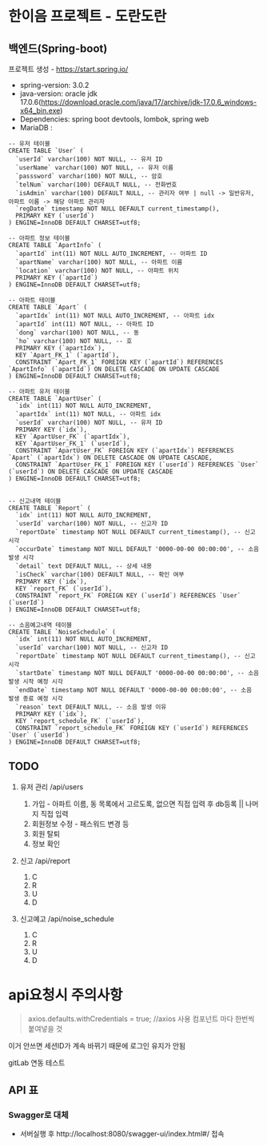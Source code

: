 # 한이음 프로젝트 - 도란도란
## 백엔드(Spring-boot)

프로젝트 생성 - https://start.spring.io/
- spring-version: 3.0.2
- java-version: oracle jdk 17.0.6(https://download.oracle.com/java/17/archive/jdk-17.0.6_windows-x64_bin.exe)
- Dependencies: spring boot devtools, lombok, spring web
- MariaDB : 
```
-- 유저 테이블
CREATE TABLE `User` (
  `userId` varchar(100) NOT NULL, -- 유저 ID
  `userName` varchar(100) NOT NULL, -- 유저 이름
  `passsword` varchar(100) NOT NULL, -- 암호
  `telNum` varchar(100) DEFAULT NULL, -- 전화번호
  `isAdmin` varchar(100) DEFAULT NULL, -- 관리자 여부 | null -> 일반유저, 아파트 이름 -> 해당 아파트 관리자
  `regDate` timestamp NOT NULL DEFAULT current_timestamp(),
  PRIMARY KEY (`userId`)
) ENGINE=InnoDB DEFAULT CHARSET=utf8;

-- 아파트 정보 테이블
CREATE TABLE `ApartInfo` (
  `apartId` int(11) NOT NULL AUTO_INCREMENT, -- 아파트 ID
  `apartName` varchar(100) NOT NULL, -- 아파트 이름
  `location` varchar(100) NOT NULL, -- 아파트 위치
  PRIMARY KEY (`apartId`)
) ENGINE=InnoDB DEFAULT CHARSET=utf8;

-- 아파트 테이블
CREATE TABLE `Apart` (
  `apartIdx` int(11) NOT NULL AUTO_INCREMENT, -- 아파트 idx
  `apartId` int(11) NOT NULL, -- 아파트 ID
  `dong` varchar(100) NOT NULL, -- 동
  `ho` varchar(100) NOT NULL, -- 호
  PRIMARY KEY (`apartIdx`),
  KEY `Apart_FK_1` (`apartId`),
  CONSTRAINT `Apart_FK_1` FOREIGN KEY (`apartId`) REFERENCES `ApartInfo` (`apartId`) ON DELETE CASCADE ON UPDATE CASCADE
) ENGINE=InnoDB DEFAULT CHARSET=utf8;

-- 아파트 유저 테이블
CREATE TABLE `ApartUser` (
  `idx` int(11) NOT NULL AUTO_INCREMENT,
  `apartIdx` int(11) NOT NULL, -- 아파트 idx
  `userId` varchar(100) NOT NULL, -- 유저 ID
  PRIMARY KEY (`idx`),
  KEY `ApartUser_FK` (`apartIdx`),
  KEY `ApartUser_FK_1` (`userId`),
  CONSTRAINT `ApartUser_FK` FOREIGN KEY (`apartIdx`) REFERENCES `Apart` (`apartIdx`) ON DELETE CASCADE ON UPDATE CASCADE,
  CONSTRAINT `ApartUser_FK_1` FOREIGN KEY (`userId`) REFERENCES `User` (`userId`) ON DELETE CASCADE ON UPDATE CASCADE
) ENGINE=InnoDB DEFAULT CHARSET=utf8;


-- 신고내역 테이블
CREATE TABLE `Report` (
  `idx` int(11) NOT NULL AUTO_INCREMENT,
  `userId` varchar(100) NOT NULL, -- 신고자 ID
  `reportDate` timestamp NOT NULL DEFAULT current_timestamp(), -- 신고 시각
  `occurDate` timestamp NOT NULL DEFAULT '0000-00-00 00:00:00', -- 소음 발생 시각
  `detail` text DEFAULT NULL, -- 상세 내용
  `isCheck` varchar(100) DEFAULT NULL, -- 확인 여부
  PRIMARY KEY (`idx`),
  KEY `report_FK` (`userId`),
  CONSTRAINT `report_FK` FOREIGN KEY (`userId`) REFERENCES `User` (`userId`)
) ENGINE=InnoDB DEFAULT CHARSET=utf8;

-- 소음예고내역 테이블
CREATE TABLE `NoiseSchedule` (
  `idx` int(11) NOT NULL AUTO_INCREMENT,
  `userId` varchar(100) NOT NULL, -- 신고자 ID
  `reportDate` timestamp NOT NULL DEFAULT current_timestamp(), -- 신고 시각
  `startDate` timestamp NOT NULL DEFAULT '0000-00-00 00:00:00', -- 소음 발생 시작 예정 시각
  `endDate` timestamp NOT NULL DEFAULT '0000-00-00 00:00:00', -- 소음 발생 종료 예정 시각
  `reason` text DEFAULT NULL, -- 소음 발생 이유
  PRIMARY KEY (`idx`),
  KEY `report_schedule_FK` (`userId`),
  CONSTRAINT `report_schedule_FK` FOREIGN KEY (`userId`) REFERENCES `User` (`userId`)
) ENGINE=InnoDB DEFAULT CHARSET=utf8;
```

## TODO
1. 유저 관리 /api/users
   1. 가입 - 아파트 이름, 동 목록에서 고르도록, 없으면 직접 입력 후 db등록 || 나머지 직접 입력
   2. 회원정보 수정 - 패스워드 변경 등
   3. 회원 탈퇴
   4. 정보 확인
2. 신고 /api/report
   1. C
   2. R
   3. U
   4. D

3. 신고예고 /api/noise_schedule
   1. C
   2. R
   3. U
   4. D


# api요청시 주의사항
> axios.defaults.withCredentials = true; //axios 사용 컴포넌트 마다 한번씩 붙여넣을 것

이거 안쓰면 세션ID가 계속 바뀌기 때문에 로그인 유지가 안됨

gitLab 연동 테스트

## API 표
### Swagger로 대체
- 서버실행 후 http://localhost:8080/swagger-ui/index.html#/ 접속